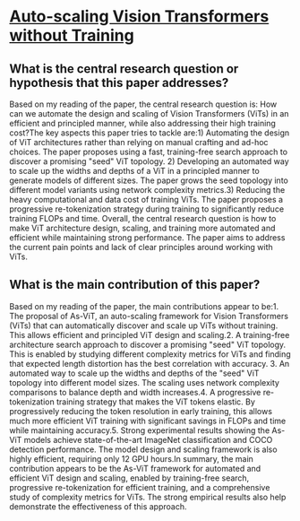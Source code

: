 # [Auto-scaling Vision Transformers without Training](https://arxiv.org/abs/2202.11921v2)

## What is the central research question or hypothesis that this paper addresses?

Based on my reading of the paper, the central research question is: How can we automate the design and scaling of Vision Transformers (ViTs) in an efficient and principled manner, while also addressing their high training cost?The key aspects this paper tries to tackle are:1) Automating the design of ViT architectures rather than relying on manual crafting and ad-hoc choices. The paper proposes using a fast, training-free search approach to discover a promising "seed" ViT topology. 2) Developing an automated way to scale up the widths and depths of a ViT in a principled manner to generate models of different sizes. The paper grows the seed topology into different model variants using network complexity metrics.3) Reducing the heavy computational and data cost of training ViTs. The paper proposes a progressive re-tokenization strategy during training to significantly reduce training FLOPs and time. Overall, the central research question is how to make ViT architecture design, scaling, and training more automated and efficient while maintaining strong performance. The paper aims to address the current pain points and lack of clear principles around working with ViTs.


## What is the main contribution of this paper?

Based on my reading of the paper, the main contributions appear to be:1. The proposal of As-ViT, an auto-scaling framework for Vision Transformers (ViTs) that can automatically discover and scale up ViTs without training. This allows efficient and principled ViT design and scaling.2. A training-free architecture search approach to discover a promising "seed" ViT topology. This is enabled by studying different complexity metrics for ViTs and finding that expected length distortion has the best correlation with accuracy. 3. An automated way to scale up the widths and depths of the "seed" ViT topology into different model sizes. The scaling uses network complexity comparisons to balance depth and width increases.4. A progressive re-tokenization training strategy that makes the ViT tokens elastic. By progressively reducing the token resolution in early training, this allows much more efficient ViT training with significant savings in FLOPs and time while maintaining accuracy.5. Strong experimental results showing the As-ViT models achieve state-of-the-art ImageNet classification and COCO detection performance. The model design and scaling framework is also highly efficient, requiring only 12 GPU hours.In summary, the main contribution appears to be the As-ViT framework for automated and efficient ViT design and scaling, enabled by training-free search, progressive re-tokenization for efficient training, and a comprehensive study of complexity metrics for ViTs. The strong empirical results also help demonstrate the effectiveness of this approach.
